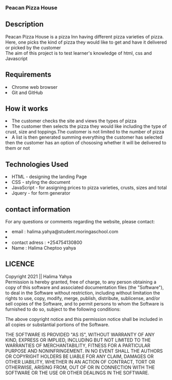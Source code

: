 ### Peacan Pizza House

## Description
Peacan Pizza House is a pizza Inn having different pizza varieties of pizza.<br>
Here, one picks the kind of pizza they would like to get and have it delivered or picked by the customer<br>
The aim of this project is to test learner's knowledge of html, css and Javascript

## Requirements
<li>Chrome web browser</li>
<li>Git and GitHub</li>

## How it works
<li> The customer checks the site and views the types of pizza </li>
<li>The customer then selects the pizza they would like including the type of crust, size and toppings.The customer is not limited to the number of pizza</li>
<li> A list is then generated summing everything the customer has selected then the customer has an option of chososing whether it will be delivered to them or not</li>

## Technologies Used
<li>HTML - designing the landing Page</li>
<li>CSS - styling the document</li>
<li>JavaScript - for assigning prices to pizza varieties, crusts, sizes and total </li>
<li>Jquery - for form generator</li>

## contact information
For any questions or comments regarding the website, please contact:
<li>email : halima.yahya@student.moringaschool.com<li>
<li> contact adress : +254754130800</li>
<li>Name : Halima Cheptoo yahya</li>

## LICENCE
Copyright 2021 || Halima Yahya<br>
Permission is hereby granted, free of charge, to any person obtaining a copy of this software and associated documentation files (the "Software"), to deal in the Software without restriction, including without limitation the rights to use, copy, modify, merge, publish, distribute, sublicense, and/or sell copies of the Software, and to permit persons to whom the Software is furnished to do so, subject to the following conditions:

The above copyright notice and this permission notice shall be included in all copies or substantial portions of the Software.

THE SOFTWARE IS PROVIDED "AS IS", WITHOUT WARRANTY OF ANY KIND, EXPRESS OR IMPLIED, INCLUDING BUT NOT LIMITED TO THE WARRANTIES OF MERCHANTABILITY, FITNESS FOR A PARTICULAR PURPOSE AND NONINFRINGEMENT. IN NO EVENT SHALL THE AUTHORS OR COPYRIGHT HOLDERS BE LIABLE FOR ANY CLAIM, DAMAGES OR OTHER LIABILITY, WHETHER IN AN ACTION OF CONTRACT, TORT OR OTHERWISE, ARISING FROM, OUT OF OR IN CONNECTION WITH THE SOFTWARE OR THE USE OR OTHER DEALINGS IN THE SOFTWARE.